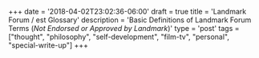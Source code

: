 +++
date = '2018-04-02T23:02:36-06:00'
draft = true
title = 'Landmark Forum / est Glossary'
description = 'Basic Definitions of Landmark Forum Terms (*Not Endorsed or Approved by Landmark*)'
type = 'post'
tags = ["thought", "philosophy", "self-development", "film-tv", "personal", "special-write-up"]
+++